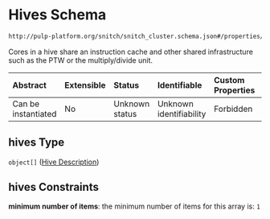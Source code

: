 # Hives Schema

```txt
http://pulp-platform.org/snitch/snitch_cluster.schema.json#/properties/hives
```

Cores in a hive share an instruction cache and other shared infrastructure such as the PTW or the multiply/divide unit.

| Abstract            | Extensible | Status         | Identifiable            | Custom Properties | Additional Properties | Access Restrictions | Defined In                                                                       |
| :------------------ | :--------- | :------------- | :---------------------- | :---------------- | :-------------------- | :------------------ | :------------------------------------------------------------------------------- |
| Can be instantiated | No         | Unknown status | Unknown identifiability | Forbidden         | Allowed               | none                | [snitch_cluster.schema.json*](snitch_cluster.schema.json "open original schema") |

## hives Type

`object[]` ([Hive Description](snitch_cluster-properties-hives-hive-description.md))

## hives Constraints

**minimum number of items**: the minimum number of items for this array is: `1`
